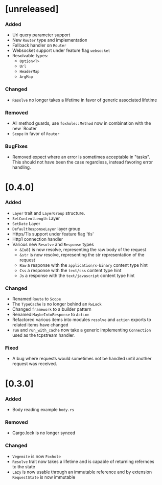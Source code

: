 # [unreleased]

### Added

- Url query parameter support
- New `Router` type and implementation
- Fallback handler on `Router`
- Websocket support under feature flag `websocket`
- Resolvable types:
  - `Option<T>`
  - `Url`
  - `HeaderMap`
  - `ArgMap`

### Changed

- `Resolve` no longer takes a lifetime in favor of generic associated lifetime

### Removed

- All method guards, use `foxhole::Method` now in combination with the new `Router
- `Scope` in favor of `Router`

### BugFixes

- Removed expect where an error is sometimes acceptable in "tasks". This should not have been the case regardless, instead favoring error handling.

# [0.4.0]

### Added

- `Layer` trait and `LayerGroup` structure.
- `SetContentLength` Layer
- `SetDate` Layer
- `DefaultResponseLayer` layer group
- Https/Tls support under feature flag 'tls'
- Http1 connection handler
- Various new `Resolve` and `Response` types
  - `&[u8]` is now resolve, representing the raw body of the request
  - `&str` is now resolve, representing the str representation of the request
  - `Raw` a response with the `application/x-binary` content type hint
  - `Css` a response with the `text/css` content type hint
  - `Js` a response with the `text/javascript` content type hint

### Changed

- Renamed `Route` to `Scope`
- The `TypeCache` is no longer behind an `RwLock`
- Changed `framework` to a builder pattern
- Renamed `MaybeIntoResponse` to `Action`
- Refactored various items into modules `resolve` and `action` exports to related items have changed
- `run` and `run_with_cache` now take a generic implementing `Connection` used as the tcpstream handler.

### Fixed

- A bug where requests would sometimes not be handled until another request was received.

# [0.3.0]

### Added

- Body reading example `body.rs`

### Removed

- Cargo.lock is no longer synced

### Changed

- `Vegemite` is now `Foxhole`
- `Resolve` trait now takes a lifetime and is capable of returning refernces
  to the state
- `Lazy` is now usable through an immutable reference and by extension
  `RequestState` is now immutable
